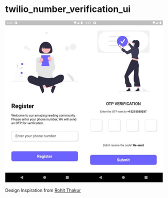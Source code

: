 # twilio_number_verification_ui

![App Design](assets/ui.jpg)

Design Inspiration from [Rohit Thakur](https://www.figma.com/community/file/1103999457968459851)
